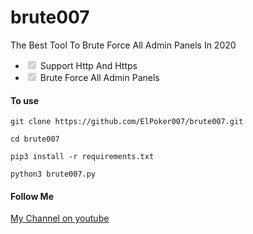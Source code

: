 # brute007
The Best Tool To Brute Force All Admin Panels In 2020
<ul class="contains-task-list">
<li class="task-list-item"><input type="checkbox" id="" disabled="" class="task-list-item-checkbox" checked=""> Support Http And Https</li>
<li class="task-list-item"><input type="checkbox" id="" disabled="" class="task-list-item-checkbox" checked=""> Brute Force All Admin Panels</li>
</ul>

<h4>To use</h4>
<p><code>git clone https://github.com/ElPoker007/brute007.git</code></p>
<p><code>cd brute007</code></p>
<p><code>pip3 install -r requirements.txt</code></p>
<p><code>python3 brute007.py</code></p>

<h4>Follow Me</h4>

<a href="https://www.youtube.com/channel/UCkmU73jmY7TFUEYF0OGMQFQ">My Channel on youtube</a>
